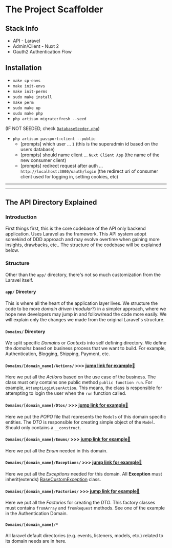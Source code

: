 # The Project Scaffolder
## Stack Info

- API - Laravel
- Admin/Client - Nuxt 2
- Oauth2 Authentication Flow

## Installation

- `make cp-envs`
- `make init-envs`
- `make init-perms`
- `sudo make install`
- `make perm`
- `sudo make up`
- `sudo make php`
- `php artisan migrate:fresh --seed`

(IF NOT SEEDED, check [`DatabaseSeeder.php`](./api/database/seeders/DatabaseSeeder.php))

- `php artisan passport:client --public`
  - [prompts] which user ... `1` (this is the superadmin id based on the users database)
  - [prompts] should name client ... `Nuxt Client App` (the name of the new consumer client)
  - [prompts] redirect request after auth ... `http://localhost:3000/oauth/login` (the redirect uri of consumer client used for logging in, setting cookies, etc)


---
---
## The API Directory Explained

### Introduction

First things first, this is the core codebase of the API only backend application. Uses Laravel as the framework. This API system adopt somekind of DDD approach and may evolve overtime when gaining more insights, drawbacks, etc.. The structure of the codebase will be explained below.

### Structure

Other than the `app/` directory, there's not so much customization from the Laravel itself.
#### `app/` Directory

This is where all the heart of the application layer lives. We structure the code to be more _domain driven_ (_modular?_) in a simpler approach, where we hope new developers may jump in and follow/read the code more easily. We will explain only the changes we made from the original Laravel's structure.

#### `Domains/` Directory

We split specific _Domains_ or _Contexts_ into self defining directory. We define the _domains_ based on business process that we want to build. For example, Authentication, Blogging, Shipping, Payment, etc. 

#### `Domains/[domain_name]/Actions/` >>> [jump link for example🚀](./api/app/Domains/Authentication/Actions/)

Here we put all the _Actions_ based on the use case of the business. The class must only contains one public method `public function run`. For example, `AttemptLoginUserAction`. This means, the class is responsible for attempting to login the user when the `run` function called.  


#### `Domains/[domain_name]/Dtos/` >>> [jump link for example🚀](./api/app/Domains/Authentication/Dtos/)

Here we put the _POPO_ file that represents the `Models` of this domain specific entities. The _DTO_ is responsible for creating simple object of the `Model`. Should only contains a `__construct`.

#### `Domains/[domain_name]/Enums/` >>> [jump link for example🚀](./api/app/Domains/Authentication/Enums/)

Here we put all the _Enum_ needed in this domain.

#### `Domains/[domain_name]/Exceptions/` >>> [jump link for example🚀](./api/app/Domains/Authentication/Exceptions/)

Here we put all the _Exceptions_ needed for this domain. All **Exception** must inherit(extends) [BaseCustomException](./api/app/Infrastructure/Exceptions/BaseCustomException.php) class.

#### `Domains/[domain_name]/Factories/` >>> [jump link for example🚀](./api/app/Domains/Authentication/Factories/)

Here we put all the _Factories_ for creating the _DTO_. This factory classes must contains `fromArray` and `fromRequest` methods. See one of the example in the Authentication Domain.

#### `Domains/[domain_name]/*` 

All laravel default directories (e.g. events, listeners, models, etc.) related to its domain needs are in here.
